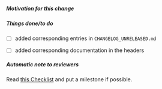 ##### Motivation for this change

<!-- if this PR fixes an issue, use "fixes #XYZ" -->

<!-- you may also explain what remains to do if the fix is incomplete -->

##### Things done/to do

<!-- please fill in the following checklist -->
- [ ] added corresponding entries in `CHANGELOG_UNRELEASED.md`

<!-- only append to minimize problems when merging/rebasing -->
<!-- consider the use of `changelog/changes.sh` from
     https://github.com/math-comp/tools to generate the changelog -->

- [ ] added corresponding documentation in the headers

<!-- Cross-out the above items using ~crossed out item~ if they happen not to be relevant -->

<!-- leave this note as a reminder to reviewers -->
##### Automatic note to reviewers

Read [this Checklist](https://github.com/math-comp/math-comp/wiki/Checklist-for-creating-and-review-PRs) and put a milestone if possible.
